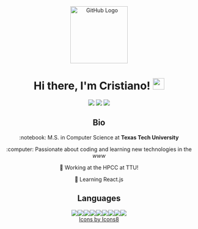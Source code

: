 <div align="center">
<img src="https://github.com/raghavk16/raghavk16/blob/master/octo.gif" alt="GitHub Logo" width="150" height="150" />
</div>

<div align="center">
  <h1>Hi there, I'm Cristiano! <img src="https://raw.githubusercontent.com/MartinHeinz/MartinHeinz/master/wave.gif" width="30px"> </h1> 
</div>

<div align="center">
  <a href="https://www.linkedin.com/in/cristianocaon/"><img src="https://img.shields.io/badge/-cristianocaon-blue?style=flat-square&logo=Linkedin&logoColor=white&link=https://www.linkedin.com/in/cristianocaon/" /></a>
  <a href="https://www.instagram.com/cristiano.caon/"><img src="https://img.shields.io/badge/-cristiano.caon-e4405f?style=flat-square&logo=Instagram&logoColor=white&link=https://www.instagram.com/cristiano.caon/" /></a>
  <a href="mailto:cristiano.e.caon@gmail.com"><img src="https://img.shields.io/badge/-cristiano.e.caon@gmail.com-d14836?style=flat-square&logo=Gmail&logoColor=white&link=mailto:cristiano.e.caon@gmail.com" /></a>
</div>

<div align="center">
  <h2>Bio</h2>
  <p>:notebook: M.S. in Computer Science at <strong>Texas Tech University</strong></p>
  <p>:computer: Passionate about coding and learning new technologies in the <em>www</em></p>
  <p>🔭 Working at the HPCC at TTU!</p>
  <p>🌱 Learning React.js</p>
</div>

<div align="center">
  <h2>Languages</h2>
<img src="https://img.icons8.com/color/42/000000/javascript.png"/><img src="https://img.icons8.com/color/42/000000/python.png"/><img src="https://img.icons8.com/ultraviolet/16/000000/react--v1.png"/><img src="https://img.icons8.com/windows/32/000000/node-js.png"/><img src="https://img.icons8.com/color/42/000000/java-coffee-cup-logo.png"/><img src="https://img.icons8.com/color/42/000000/c-programming.png"/><img src="https://img.icons8.com/plasticine/42/000000/bash.png"/><img src="https://img.icons8.com/color/42/000000/postgreesql.png"/><img src="https://img.icons8.com/color/42/000000/mongodb.png"/>
</div>

<div align="center">
<a href="https://icons8.com/icon/hKrJAdwqbGgG/javascript">Icons by Icons8</a>
</div>
